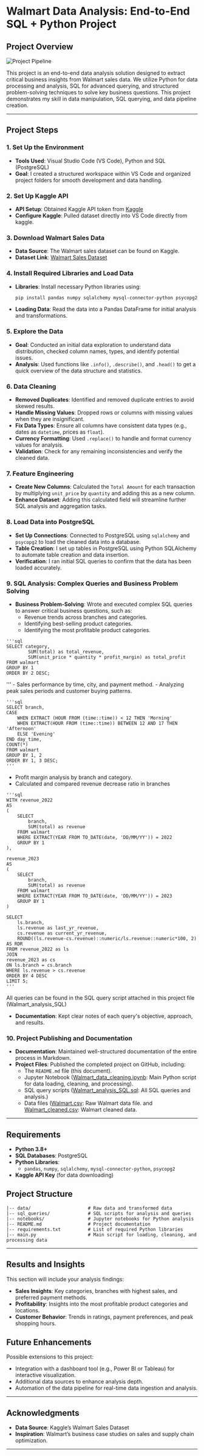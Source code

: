 # Walmart Data Analysis: End-to-End SQL + Python Project

## Project Overview

![Project Pipeline](https://github.com/najirh/Walmart_SQL_Python/blob/main/walmart_project-piplelines.png)


This project is an end-to-end data analysis solution designed to extract critical business insights from Walmart sales data. We utilize Python for data processing and analysis, SQL for advanced querying, and structured problem-solving techniques to solve key business questions. This project demonstrates my skill in data manipulation, SQL querying, and data pipeline creation.

---

## Project Steps

### 1. Set Up the Environment
   - **Tools Used**: Visual Studio Code (VS Code), Python and SQL (PostgreSQL)
   - **Goal**: I created a structured workspace within VS Code and organized project folders for smooth development and data handling.

### 2. Set Up Kaggle API
   - **API Setup**: Obtained Kaggle API token from [Kaggle](https://www.kaggle.com/) 
   - **Configure Kaggle**: Pulled dataset directly into VS Code directly from kaggle.

### 3. Download Walmart Sales Data
   - **Data Source**: The Walmart sales dataset can be found on Kaggle.
   - **Dataset Link**: [Walmart Sales Dataset](https://www.kaggle.com/najir0123/walmart-10k-sales-datasets)

### 4. Install Required Libraries and Load Data
   - **Libraries**: Install necessary Python libraries using:
     ```bash
     pip install pandas numpy sqlalchemy mysql-connector-python psycopg2
     ```
   - **Loading Data**: Read the data into a Pandas DataFrame for initial analysis and transformations.

### 5. Explore the Data
   - **Goal**: Conducted an initial data exploration to understand data distribution, checked column names, types, and identify potential issues.
   - **Analysis**: Used functions like `.info()`, `.describe()`, and `.head()` to get a quick overview of the data structure and statistics.

### 6. Data Cleaning
   - **Removed Duplicates**: Identified and removed duplicate entries to avoid skewed results.
   - **Handle Missing Values**: Dropped rows or columns with missing values when they are insignificant.
   - **Fix Data Types**: Ensure all columns have consistent data types (e.g., dates as `datetime`, prices as `float`).
   - **Currency Formatting**: Used `.replace()` to handle and format currency values for analysis.
   - **Validation**: Check for any remaining inconsistencies and verify the cleaned data.

### 7. Feature Engineering
   - **Create New Columns**: Calculated the `Total Amount` for each transaction by multiplying `unit_price` by `quantity` and adding this as a new column.
   - **Enhance Dataset**: Adding this calculated field will streamline further SQL analysis and aggregation tasks.

### 8. Load Data into PostgreSQL
   - **Set Up Connections**: Connected to PostgreSQL using `sqlalchemy` and `psycopg2` to load the cleaned data into a database.
   - **Table Creation**: I set up tables in PostgreSQL using Python SQLAlchemy to automate table creation and data insertion.
   - **Verification**: I ran initial SQL queries to confirm that the data has been loaded accurately.

### 9. SQL Analysis: Complex Queries and Business Problem Solving
   - **Business Problem-Solving**: Wrote and executed complex SQL queries to answer critical business questions, such as:
     - Revenue trends across branches and categories.
     - Identifying best-selling product categories.
     - Identifying the most profitable product categories.

	'''sql
	SELECT category,
			SUM(total) as total_revenue,
			SUM(unit_price * quantity * profit_margin) as total_profit
	FROM walmart
	GROUP BY 1
	ORDER BY 2 DESC;
 '''
     - Sales performance by time, city, and payment method.
     - Analyzing peak sales periods and customer buying patterns.

    '''sql
	SELECT branch,
	CASE 
		WHEN EXTRACT (HOUR FROM (time::time)) < 12 THEN 'Morning'
		WHEN EXTRACT(HOUR FROM (time::time)) BETWEEN 12 AND 17 THEN 'Afternoon'
		ELSE 'Evening'
	END day_time,
	COUNT(*)
	FROM walmart
	GROUP BY 1, 2
	ORDER BY 1, 3 DESC;
 	'''
  -  Profit margin analysis by branch and category.
  -  Calculated and compared revenue decrease ratio in branches 

    '''sql
	WITH revenue_2022
	AS
	(
		SELECT 
			branch, 
			SUM(total) as revenue
		FROM walmart
		WHERE EXTRACT(YEAR FROM TO_DATE(date, 'DD/MM/YY')) = 2022
		GROUP BY 1
	),
	
	revenue_2023
	AS
	(	
		SELECT 
			branch, 
			SUM(total) as revenue
		FROM walmart
		WHERE EXTRACT(YEAR FROM TO_DATE(date, 'DD/MM/YY')) = 2023
		GROUP BY 1
	) 
	
	SELECT 
		ls.branch,
		ls.revenue as last_yr_revenue,
		cs.revenue as current_yr_revenue,
		ROUND((ls.revenue-cs.revenue)::numeric/ls.revenue::numeric*100, 2) AS RDR
	FROM revenue_2022 as ls
	JOIN 
	revenue_2023 as cs
	ON ls.branch = cs.branch
	WHERE ls.revenue > cs.revenue
	ORDER BY 4 DESC
	LIMIT 5;
	'''
 All queries can be found in the SQL query script attached in this project file (Walmart_analysis_SQL)
 
   - **Documentation**: Kept clear notes of each query's objective, approach, and results.

### 10. Project Publishing and Documentation
   - **Documentation**: Maintained well-structured documentation of the entire process in Markdown.
   - **Project Files**: Published the completed project on GitHub, including:
     - The `README.md` file (this document).
     - Jupyter Notebook ([Walmart_data_cleaning.ipynb](https://github.com/Gbemeegar/Walmart_Sales/blob/main/Walmart_data_cleaning.ipynb): Main Python script for data loading, cleaning, and processing).
     - SQL query scripts ([Walmart_analysis_SQL.sql](https://github.com/Gbemeegar/Walmart_Sales/blob/main/Walmart_analysis_SQL.sql): All SQL queries and analysis.)
     - Data files ([Walmart.csv](https://github.com/Gbemeegar/Walmart_Sales/blob/main/Walmart.csv): Raw Walmart data file. and
       [Walmart_cleaned.csv](https://github.com/Gbemeegar/Walmart_Sales/blob/main/Walmart_cleaned.csv): Walmart cleaned data.


---

## Requirements

- **Python 3.8+**
- **SQL Databases**: PostgreSQL
- **Python Libraries**:
  - `pandas`, `numpy`, `sqlalchemy`, `mysql-connector-python`, `psycopg2`
- **Kaggle API Key** (for data downloading)


## Project Structure

```plaintext
|-- data/                     # Raw data and transformed data
|-- sql_queries/              # SQL scripts for analysis and queries
|-- notebooks/                # Jupyter notebooks for Python analysis
|-- README.md                 # Project documentation
|-- requirements.txt          # List of required Python libraries
|-- main.py                   # Main script for loading, cleaning, and processing data
```
---

## Results and Insights

This section will include your analysis findings:
- **Sales Insights**: Key categories, branches with highest sales, and preferred payment methods.
- **Profitability**: Insights into the most profitable product categories and locations.
- **Customer Behavior**: Trends in ratings, payment preferences, and peak shopping hours.

## Future Enhancements

Possible extensions to this project:
- Integration with a dashboard tool (e.g., Power BI or Tableau) for interactive visualization.
- Additional data sources to enhance analysis depth.
- Automation of the data pipeline for real-time data ingestion and analysis.

---

## Acknowledgments

- **Data Source**: Kaggle’s Walmart Sales Dataset
- **Inspiration**: Walmart’s business case studies on sales and supply chain optimization.

---
